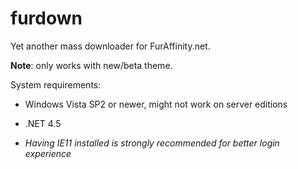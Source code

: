 # furdown



Yet another mass downloader for FurAffinity.net.

**Note**: only works with new/beta theme.



System requirements:

- Windows Vista SP2 or newer, might not work on server editions

- .NET 4.5

- *Having IE11 installed is strongly recommended for better login experience*
